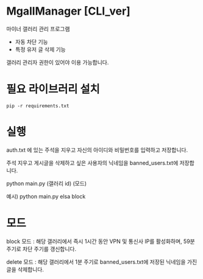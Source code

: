 # MgallManager [CLI_ver]

마이너 갤러리 관리 프로그램

-  자동 차단 기능
-  특정 유저 글 삭제 기능

갤러리 관리자 권한이 있어야 이용 가능합니다.


# 필요 라이브러리 설치
```
pip -r requirements.txt
```

# 실행

auth.txt 에 있는 주석을 지우고 자신의 아이디와 비밀번호를 입력하고 저장합니다.

주석 지우고 게시글을 삭제하고 싶은 사용자의 닉네임을 banned_users.txt에 저장합니다.

python main.py (갤러리 id) (모드)

예시) python main.py elsa block

# 모드

block 모드 : 해당 갤러리에서 즉시 1시간 동안 VPN 및 통신사 IP를 활성화하며, 59분 주기로 차단 주기를 갱신합니다.

delete 모드 : 해당 갤러리에서 1분 주기로 banned_users.txt에 저장된 닉네임을 가진 글을 삭제합니다.
